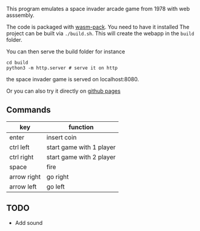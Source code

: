 This program emulates a space invader arcade game from 1978 with web asssembly.

The code is packaged with [wasm-pack](https://rustwasm.github.io/wasm-pack/). You need to have it installed
The project can be built via `./build.sh`. This will create the webapp in the `build` folder.

You can then serve the build folder for instance 

```
cd build 
python3 -m http.server # serve it on http
```


the space invader game is served on localhost:8080. 

Or you can also try it directly on [github pages](https://aurelienrichez.github.io/space-invaders/)

Commands
-------
 
 | key         | function                  |
 |-------------|---------------------------|
 | enter       | insert coin               |
 | ctrl left   | start game with 1 player  |
 | ctrl right  | start game with 2 player  |
 | space       | fire                      |
 | arrow right | go right                  |
 | arrow left  | go left                   |



 TODO
 ----
  - Add sound